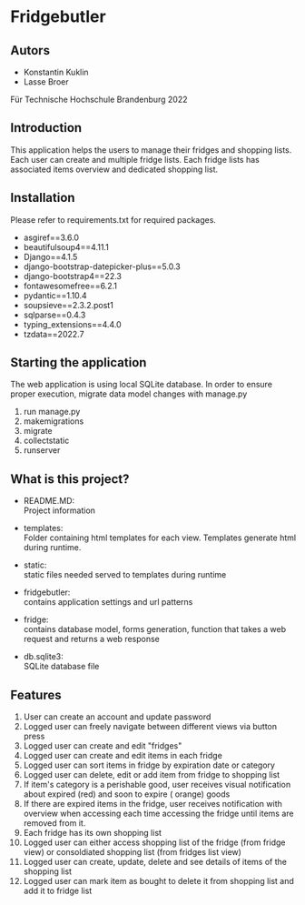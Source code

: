 # Fridgebutler

## Autors

- Konstantin Kuklin
- Lasse Broer

Für Technische Hochschule Brandenburg 2022

## Introduction

This application helps the users to manage their fridges and shopping lists.
Each user can create and multiple fridge lists. Each fridge lists has associated items overview and dedicated shopping
list.

## Installation
Please refer to requirements.txt for required packages.

- asgiref==3.6.0
- beautifulsoup4==4.11.1
- Django==4.1.5
- django-bootstrap-datepicker-plus==5.0.3
- django-bootstrap4==22.3
- fontawesomefree==6.2.1
- pydantic==1.10.4
- soupsieve==2.3.2.post1
- sqlparse==0.4.3
- typing_extensions==4.4.0
- tzdata==2022.7

## Starting the application
The web application is using local SQLite database. In order to ensure proper execution, migrate data model changes with manage.py
1. run manage.py
2. makemigrations
3. migrate
4. collectstatic 
5. runserver

## What is this project?

- README.MD:  
  Project information

- templates:  
  Folder containing html templates for each view. Templates generate html during runtime.

- static:  
  static files needed served to templates during runtime

- fridgebutler:  
  contains application settings and url patterns

- fridge:  
  contains database model, forms generation, function that takes a web request and returns a web response

- db.sqlite3:  
  SQLite database file

## Features

1. User can create an account and update password
2. Logged user can freely navigate between different views via button press
3. Logged user can create and edit "fridges"
4. Logged user can create and edit items in each fridge
5. Logged user can sort items in fridge by expiration date or category
6. Logged user can delete, edit or add item from fridge to shopping list
7. If item's category is a perishable good, user receives visual notification about expired (red) and soon to expire (
   orange) goods
8. If there are expired items in the fridge, user receives notification with overview when accessing each time accessing
   the fridge until items are removed from it.
9. Each fridge has its own shopping list
10. Logged user can either access shopping list of the fridge (from fridge view) or consoldiated shopping list (from
   fridges list view)
11. Logged user can create, update, delete and see details of items of the shopping list
12. Logged user can mark item as bought to delete it from shopping list and add it to fridge list